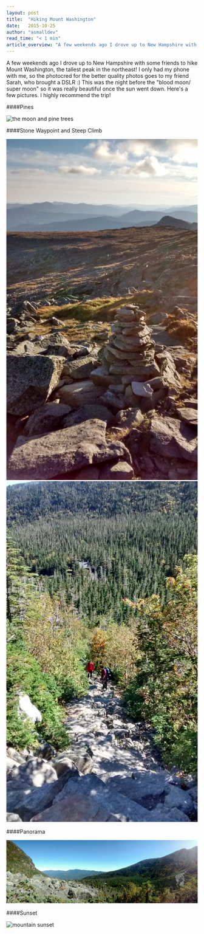 ```yaml
---
layout: post
title:  "Hiking Mount Washington"
date:   2015-10-25
author: "asmalldev"
read_time: "< 1 min"
article_overview: "A few weekends ago I drove up to New Hampshire with some friends to hike Mount Washington, the tallest peak in the northeast! The hike was awesome! Here's a few pictures :)"
---
```


A few weekends ago I drove up to New Hampshire with some friends to hike Mount Washington, the tallest peak in the northeast! I only had my phone with me, so the photocred for the better quality photos goes to my friend Sarah, who brought a DSLR :)  This was the night before the "blood moon/ super moon" so it was really beautiful once the sun went down. Here's a few pictures. I highly recommend the trip!

####Pines
<div class="center_imgs"><img class="post_img_large" src="/img/mtwash/Pine_Silhouette.jpg" alt="the moon and pine trees"></div>

####Stone Waypoint and Steep Climb
<div class="center_imgs"><img class="post_img_portrait" src="/img/mtwash/Waypoint.jpg" alt="stone waypoint"><img class="post_img_portrait" src="/img/mtwash/Climb.jpg" alt="steep climb"></div>

####Panorama
<div class="center_imgs"><img class="post_img_large" src="/img/mtwash/Panorama.jpg" alt="panorama"></div>

####Sunset
<div class="center_imgs"><img class="post_img_large" src="/img/mtwash/Sunset.jpg" alt="mountain sunset"></div>
